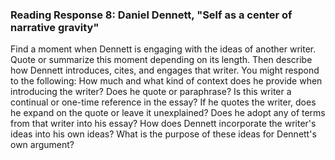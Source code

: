 ### Reading Response 8: Daniel Dennett, "Self as a center of narrative gravity"

Find a moment when Dennett is engaging with the ideas of another writer. Quote or summarize this moment depending on its length. Then describe how Dennett introduces, cites, and engages that writer. You might respond to the following: How much and what kind of context does he provide when introducing the writer? Does he quote or paraphrase? Is this writer a continual or one-time reference in the essay? If he quotes the writer, does he expand on the quote or leave it unexplained? Does he adopt any of terms from that writer into his essay? How does Dennett incorporate the writer's ideas into his own ideas? What is the purpose of these ideas for Dennett's own argument?

